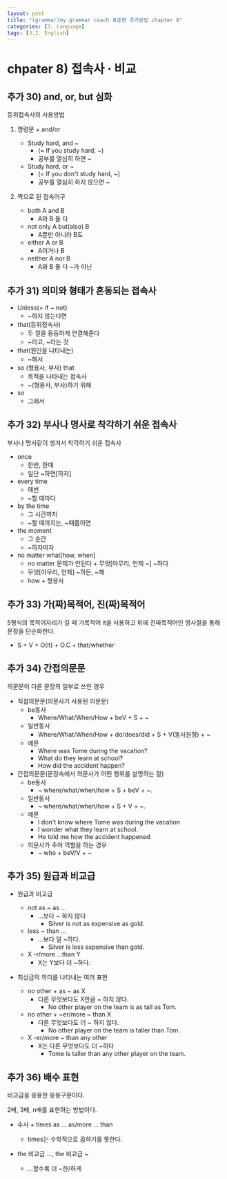 ```yaml
---
layout: post
title: "(grammar)my grammar coach 표준편 추가문법 chapter 8"
categories: [3. Language]
tags: [3.2. English]
---
```


# chpater 8) 접속사 $\cdot$ 비교

## 추가 30) and, or, but 심화

등위접속사의 사용방법

1. 명령문 + and/or
    * Study hard, and ~
        * (= If you study hard, ~)
        * 공부를 열심히 하면 ~
    * Study hard, or ~
        * (= If you don't study hard, ~)
        * 공부를 열심히 하지 않으면 ~

2. 짝으로 된 접속어구
    * both A and B
        * A와 B 둘 다
    * not only A but(also) B
        * A뿐만 아니라 B도
    * either A or B
        * A이거나 B
    * neither A nor B
        * A와 B 둘 다 ~가 아닌

## 추가 31) 의미와 형태가 혼동되는 접속사

* Unless(= if ~ not)
    * ~하지 않는다면
* that(등위접속사)
    * 두 절을 동등하게 연결해준다
    * ~라고, ~라는 것
* that(원인을 나타내는)
    * ~해서
* so (형용사, 부사) that
    * 목적을 나타내는 접속사
    * ~(형용사, 부사)하기 위해
* so
    * 그래서

## 추가 32) 부사나 명사로 착각하기 쉬운 접속사

부사나 명사같이 생겨서 착각하기 쉬운 접속사

* once
    * 한번, 한때
    * 일단 ~하면[하자]
* every time
    * 매번
    * ~할 때마다
* by the time
    * 그 시간까지
    * ~할 때까지는, ~때쯤이면
* the moment
    * 그 순간
    * ~하자마자
* no matter what[how, when]
    * no matter 문제가 안된다 + 무엇[아무리, 언제 ~] ~하다
    * 무엇[아무리, 언제] ~하든, ~해
    * how + 형용사

## 추가 33) 가(짜)목적어, 진(짜)목적어

5형식의 목적어자리가 길 때 가목적어 it을 사용하고 뒤에 진짜목적어인 명사절을 통해 문장을 단순화한다.

* S + V + O(it) + O.C + that/whether

## 추가 34) 간접의문문

의문문이 다른 문장의 일부로 쓰인 경우

* 직접의문문(의문사가 사용된 의문문)
    * be동사
        * Where/What/When/How + beV + S + ~
    * 일반동사
        * Where/What/When/How + do/does/did + S + V(동사원형) + ~
    * 예문
        * Where was Tome during the vacation?
        * What do they learn at school?
        * How did the accident happen?
* 간접의문문(문장속에서 의문사가 어떤 행위를 설명하는 절)
    * be동사
        * ~ where/what/when/how + S + beV + ~.
    * 일반동사
        * ~ where/what/when/how + S + V + ~.
    * 예문
        * I don't know where Tome was during the vacation
        * I wonder what they learn at school.
        * He told me how the accident happened.
    * 의문사가 주어 역할을 하는 경우
        * ~ who + beV/V + ~

## 추가 35) 원급과 비교급

* 원급과 비교급
    * not as ~ as ...
        * ...보다 ~ 하지 않다
            * Silver is not as expensive as gold.
    * less ~ than ...
        * ...보다 덜 ~하다.
            * Silver is less expensive than gold.
    * X -r/more ...than Y
        * X는 Y보다 더 ~하다.

* 최상급의 의미를 나타내는 여러 표현
    * no other + as ~ as X
        * 다른 무엇보다도 X만큼 ~ 하지 않다.
            * No other player on the team is as tall as Tom.
    * no other + ~er/more ~ than X
        * 다른 무엇보다도 더 ~ 하지 않다.
            * No other player on the team is taller than Tom.
    * X -er/more ~ than any other
        * X는 다른 무엇보다도 더 ~하다
            * Tome is taller than any other player on the team.

## 추가 36) 배수 표현

비교급을 응용한 응용구문이다.

2배, 3배, n배를 표현하는 방법이다.

* 수사 + times as ... as/more ... than
    * times는 수학적으로 곱하기를 뜻한다.

* the 비교급 ..., the 비교급 ~
    * ...할수록 더 ~한/하게